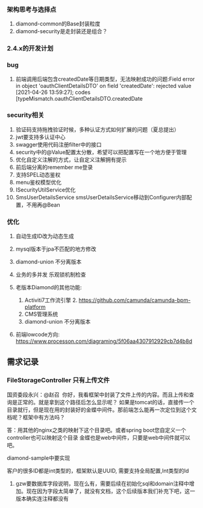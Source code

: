 
### 架构思考与选择点
1. diamond-common的Base封装粒度
1. diamond-security是走封装还是组合？


### 2.4.x的开发计划
### bug
1. 前端调用后端包含createdDate等日期类型，无法映射成功的问题:Field error in object 'oauthClientDetailsDTO' on field 'createdDate': rejected value [2021-04-26 13:59:27]; codes [typeMismatch.oauthClientDetailsDTO.createdDate

### security相关
1. 验证码支持拖拽验证时候，多种认证方式如何扩展的问题（夏总提出）
1. jwt要支持多认证中心
1. swagger使用代码注册filter中的接口
1. security中的@Value配置太分散，希望可以把配置写在一个地方便于管理
1. 优化自定义注解的方式，让自定义注解拥有提示
1. 前后端分离的remember me登录
1. 支持SPEL动态鉴权
1. menu鉴权模型优化
1. ISecurityUtilService优化
1. SmsUserDetailsService smsUserDetailsService移动到Configurer内部配置，不用再@Bean

### 优化
1. 自动生成ID改为动态生成
1. mysql版本于jpa不匹配的地方修改
1. diamond-union 不分离版本

1. 业务的多并发 乐观锁机制检查
1. 老版本Diamond的其他功能: 
   1.  Activiti7工作流引擎
       2.  https://github.com/camunda/camunda-bpm-platform
   2. CMS管理系统
   3. diamond-union 不分离版本
1. 前端lowcode方向: https://www.processon.com/diagraming/5f06aa4307912929cb7d4b8d




## 需求记录
### FileStorageController 只有上传文件
国资委段永兴：@赵召  你好，我看框架中封装了文件上传的内容。而且上传和查询是正常的。就是拿到这个路径后怎么显示呢？
如果是tomcat的话，直接传一个目录就行，但是现在用的封装好的金蝶中间件。那前端怎么能再一次定位到这个文档呢？框架中有方法吗？

答：用其他的nginx之类的映射下这个目录吧。或者spring boot您自定义一个controller也可以映射这个目录
金蝶也是web中间件，只要是web中间件就可以吧。

diamond-sample中要实现

客户的很多ID都是int类型的，框架默认是UUID, 需要支持全局配置,Int类型的Id

1. gzw要数据库字段说明，现在么有，需要后续在初始化sql和domain注释中增加。现在因为字段太简单了，就没有文档，这个后续版本我们补充下吧，这一版本确实连注释都没有
